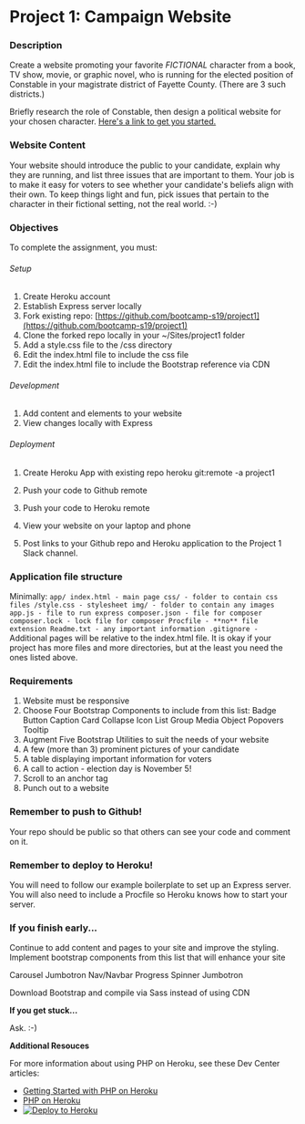 # Project 1: Campaign Website

### Description

Create a website promoting your favorite *FICTIONAL* character from a book, TV show, movie, or graphic novel, who is running for the elected position of Constable in your magistrate district of Fayette County. (There are 3 such districts.)

Briefly research the role of Constable, then design a political website for your chosen character. [Here's a link to get you started.](https://en.wikipedia.org/wiki/Constables_in_the_United_States#Kentucky)


### Website Content

Your website should introduce the public to your candidate, explain why they are running, and list three issues that are important to them.
Your job is to make it easy for voters to see whether your candidate's beliefs align with their own.
To keep things light and fun, pick issues that pertain to the character in their fictional setting, not the real world. :-)

### Objectives

To complete the assignment, you must:
###### Setup
1. Create Heroku account
2. Establish Express server locally
3. Fork existing repo: [https://github.com/bootcamp-s19/project1](https://github.com/bootcamp-s19/project1)
4. Clone the forked repo locally in your ~/Sites/project1 folder
5. Add a style.css file to the /css directory
6. Edit the index.html file to include the css file
7. Edit the index.html file to include the Bootstrap reference via CDN
###### Development
1. Add content and elements to your website
2. View changes locally with Express
###### Deployment
1. Create Heroku App with existing repo
        heroku git\:remote -a project1

2. Push your code to Github remote
3. Push your code to Heroku remote
4. View your website on your laptop and phone
5. Post links to your Github repo and Heroku application to the Project 1 Slack channel.

### Application file structure

Minimally:
`app/
    index.html - main page
    css/ - folder to contain css files
       /style.css - stylesheet
    img/ - folder to contain any images
app.js - file to run express
composer.json - file for composer
composer.lock - lock file for composer
Procfile - **no** file extension
Readme.txt - any important information
.gitignore -`
Additional pages will be relative to the index.html file.
It is okay if your project has more files and more directories, but at the least you need the ones listed above.

### Requirements

1. Website must be responsive
2. Choose Four Bootstrap Components to include from this list:
Badge
Button
Caption
Card
Collapse
Icon
List Group
Media Object
Popovers
Tooltip
3. Augment Five Bootstrap Utilities to suit the needs of your website
4. A few (more than 3) prominent pictures of your candidate
5. A table displaying important information for voters
6. A call to action - election day is November 5!
7. Scroll to an anchor tag
8. Punch out to a website

### Remember to push to Github!

Your repo should be public so that others can see your code and comment on it.

### Remember to deploy to Heroku!

You will need to follow our example boilerplate to set up an Express server.
You will also need to include a Procfile so Heroku knows how to start your server.

### If you finish early...

Continue to add content and pages to your site and improve the styling.
Implement bootstrap components from this list that will enhance your site

Carousel
Jumbotron
Nav/Navbar
Progress
Spinner
Jumbotron

Download Bootstrap and compile via Sass instead of using CDN


**If you get stuck...**

Ask. :-)

**Additional Resouces**

For more information about using PHP on Heroku, see these Dev Center articles:

- [Getting Started with PHP on Heroku](https://devcenter.heroku.com/articles/getting-started-with-php)
- [PHP on Heroku](https://devcenter.heroku.com/categories/php)
- [![Deploy to Heroku](https://www.herokucdn.com/deploy/button.png)](https://heroku.com/deploy)

